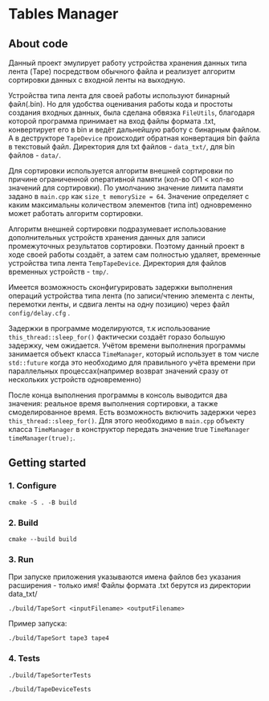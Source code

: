 # Tables Manager

## About code

Данный проект эмулирует работу устройства хранения данных типа лента (Tape) посредством обычного файла и реализует алгоритм сортировки данных с входной ленты на выходную.

Устройства типа лента для своей работы используют бинарный файл(.bin). Но для удобства оценивания работы кода и простоты создания входных данных, была сделана обвязка ```FileUtils```, благодаря которой программа принимает на вход файлы формата .txt, конвертирует его в bin и ведёт дальнейшую работу с бинарным файлом. А в деструкторе ```TapeDevice``` происходит обратная конвертация bin файла в текстовый файл. Директория для txt файлов - ```data_txt/```, для bin файлов - ```data/```.

Для сортировки используется алгоритм внешней сортировки по причине ограниченной оперативной памяти (кол-во ОП < кол-во значений для сортировки). По умолчанию значение лимита памяти задано в ```main.cpp``` как ```size_t memorySize = 64```. Значение определяет с каким максимальны количеством элементов (типа int) одновременно может работать алгоритм сортировки.

Алгоритм внешней сортировки подразумевает использование дополнительных устройств хранения данных для записи промежуточных результатов сортировки. Поэтому данный проект в ходе своей работы создаёт, а затем сам полностью удаляет, временные устройства типа лента ```TempTapeDevice```. Директория для файлов временных устройств - ```tmp/```. 

Имеется возможность сконфигурировать задержки выполнения операций устройства типа лента (по записи/чтению элемента с ленты, перемотки ленты, и сдвига ленты на одну позицию) через файл ```config/delay.cfg``` .

Задержки в программе моделируются, т.к использование ```this_thread::sleep_for()``` фактически создаёт горазо большую задержку, чем ожидается. Учётом времени выполнения программы занимается объект класса ```TimeManager```, который использует в том числе ```std::future``` когда это необходимо для правильного учёта времени при параллельных процессах(например возврат значений сразу от нескольких устройств одновременно)

После конца выполнения программы в консоль выводится два значения: реальное время выполнения сортировки, а также смоделированное время. Есть возможность включить задержки через ```this_thread::sleep_for()```. Для этого необходимо в ```main.cpp``` объекту класса ```TimeManager``` в конструктор передать значение true ```TimeManager timeManager(true);```.

## Getting started
### 1. Configure
```
cmake -S . -B build
```

### 2. Build 
```
cmake --build build
```

### 3. Run
При запуске приложения указываются имена файлов без указания расширения - только имя! Файлы формата .txt берутся из директории data_txt/
```
./build/TapeSort <inputFilename> <outputFilename>
```

Пример запуска:
```
./build/TapeSort tape3 tape4
```

### 4. Tests
```
./build/TapeSorterTests
```

```
./build/TapeDeviceTests
```
